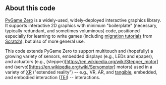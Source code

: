 About this code
---------------

[PyGame Zero](https://pygame-zero.readthedocs.io/en/stable/)
is a widely-used, widely-deployed interactive graphics library.
It supports interactive 2D graphics with minimum "boilerplate" 
(necessary, typically redundant, and sometimes voluminous) code,
positioned especially for learning to write games (including
[migration tutorials](https://pygame-zero.readthedocs.io/en/stable/from-scratch.html)
from 
[Scratch](https://scratch.mit.edu/)), but also of more general use.

This code extends PyGame Zero to support multitouch and (hopefully)
a growing variety of sensors, embedded displays (e.g., LEDs and epaper), and 
actuators (e.g., 
(stepper)[https://en.wikipedia.org/wiki/Stepper_motor] and 
(servo)[https://en.wikipedia.org/wiki/Servomotor] motors)
used in a variety of 
[XR](https://en.wikipedia.org/wiki/Extended_reality) 
("extended reality") -- e.g., VR, AR, and 
[tangible](https://en.wikipedia.org/wiki/Tangible_user_interface), 
embedded, and embodied interaction 
([TEI](https://tei.acm.org/2022/about/about/)) -- interactions.



